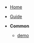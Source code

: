 * [Home](/)
 
* [Guide](/guide.md "The greatest guide in the world")

* **Common**
  * [demo](01-common/demo.md)

